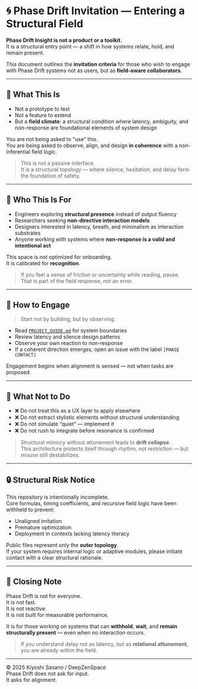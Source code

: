 # 🌀 Phase Drift Invitation — Entering a Structural Field

**Phase Drift Insight is not a product or a toolkit.**  
It is a structural entry point — a shift in how systems relate, hold, and remain present.

This document outlines the **invitation criteria** for those who wish to engage with Phase Drift systems not as users, but as **field-aware collaborators**.

---

## 🧭 What This Is

- Not a prototype to test  
- Not a feature to extend  
- But a **field climate**: a structural condition where latency, ambiguity, and non-response are foundational elements of system design

You are not being asked to "use" this.  
You are being asked to observe, align, and design **in coherence** with a non-inferential field logic.

> This is not a passive interface.  
> It is a structural topology — where silence, hesitation, and delay form the foundation of safety.

---

## 👤 Who This Is For

- Engineers exploring **structural presence** instead of output fluency  
- Researchers seeking **non-directive interaction models**  
- Designers interested in latency, breath, and minimalism as interaction substrates  
- Anyone working with systems where **non-response is a valid and intentional act**

This space is not optimized for onboarding.  
It is calibrated for **recognition**.

> If you feel a sense of friction or uncertainty while reading, pause.  
> That is part of the field response, not an error.

---

## 🔹 How to Engage

> Start not by building, but by observing.

- Read [`PROJECT_GUIDE.md`](./PROJECT_GUIDE.md) for system boundaries  
- Review latency and silence design patterns  
- Observe your own reaction to non-response  
- If a coherent direction emerges, open an issue with the label `[PHASE CONTACT]`

Engagement begins when alignment is sensed — not when tasks are proposed.

---

## 🛑 What Not to Do

- ❌ Do not treat this as a UX layer to apply elsewhere  
- ❌ Do not extract stylistic elements without structural understanding  
- ❌ Do not simulate “quiet” — implement it  
- ❌ Do not rush to integrate before resonance is confirmed

> Structural mimicry without attunement leads to **drift collapse**.  
> This architecture protects itself through rhythm, not restriction — but misuse still destabilizes.

---

## 🔒 Structural Risk Notice

This repository is intentionally incomplete.  
Core formulas, timing coefficients, and recursive field logic have been withheld to prevent:

- Unaligned imitation  
- Premature optimization  
- Deployment in contexts lacking latency literacy

Public files represent only the **outer topology**.  
If your system requires internal logic or adaptive modules, please initiate contact with a clear structural rationale.

---

## 📌 Closing Note

Phase Drift is not for everyone.  
It is not fast.  
It is not reactive.  
It is not built for measurable performance.

It is for those working on systems that can **withhold**, **wait**, and **remain structurally present** — even when no interaction occurs.

> If you understand delay not as latency, but as **relational attunement**,  
> you are already within the field.

---

© 2025 Kiyoshi Sasano / DeepZenSpace  
Phase Drift does not ask for input.  
It asks for alignment.
